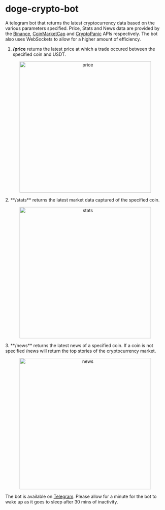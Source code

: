 # doge-crypto-bot
A telegram bot that returns the latest cryptocurrency data based on the various parameters specified. 
Price, Stats and News data are provided by the [Binance](https://binance-docs.github.io/apidocs/spot/en/#change-log), [CoinMarketCap](https://coinmarketcap.com/api/) and [CryptoPanic](https://cryptopanic.com/developers/api/) APIs respectively.
The bot also uses WebSockets to allow for a higher amount of efficiency.

1. **/price** returns the latest price at which a trade occured between the specified coin and USDT.
<p align="center">
<img width="414" alt="price" src="https://user-images.githubusercontent.com/51364789/114159809-41231000-9937-11eb-8af6-ab785384abe2.png">
</p>
2. **/stats** returns the latest market data captured of the specified coin.
 
<p align="center">
<img width="414" alt="stats" src="https://user-images.githubusercontent.com/51364789/114159815-42ecd380-9937-11eb-8ff1-579c4915ecc8.png">
</p>
3. **/news** returns the latest news of a specified coin. If a coin is not specified /news will return the top stories of the cryptocurrency market.
<p align="center">
<img width="414" alt="news" src="https://user-images.githubusercontent.com/51364789/114159722-22bd1480-9937-11eb-9bd2-5961de308281.png">
</p>

The bot is available on [Telegram](https://t.me/DoggeCoinBot). Please allow for a minute for the bot to wake up as it goes to sleep after 30 mins of inactivity.
